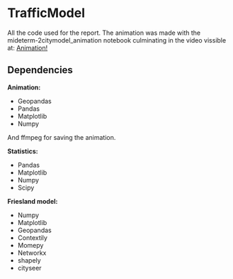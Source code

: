 # TrafficModel

All the code used for the report. 
The animation was made with the mideterm-2citymodel_animation notebook culminating in the video vissible at:
<a href="https://www.youtube.com/watch?v=iXZuUA6Owq4">Animation!</a>

## Dependencies

**Animation:**

* Geopandas
* Pandas
* Matplotlib
* Numpy

And ffmpeg for saving the animation.

**Statistics:**

* Pandas
* Matplotlib
* Numpy
* Scipy

**Friesland model:**

* Numpy
* Matplotlib
* Geopandas
* Contextily
* Momepy
* Networkx
* shapely
* cityseer




